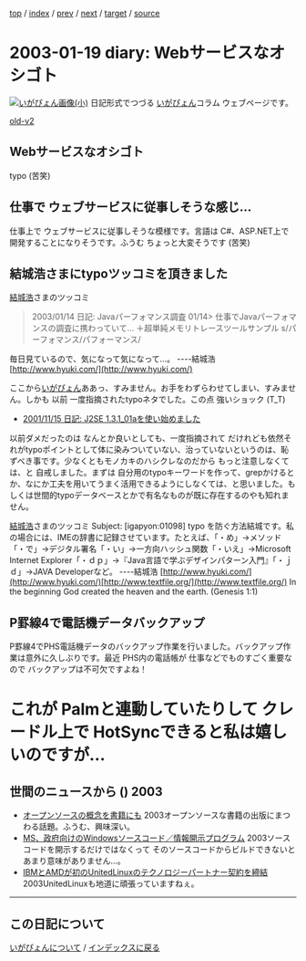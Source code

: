 [top](https://igapyon.github.io/diary/) 
 / [index](https://igapyon.github.io/diary/2003/index.html) 
 / [prev](https://igapyon.github.io/diary/2003/ig030116.html) 
 / [next](https://igapyon.github.io/diary/2003/ig030120.html) 
 / [target](https://igapyon.github.io/diary/2003/ig030119.html) 
 / [source](https://github.com/igapyon/diary/blob/gh-pages/2003/ig030119.html.src.md) 

2003-01-19 diary: Webサービスなオシゴト
=====================================================================================================
[![いがぴょん画像(小)](https://igapyon.github.io/diary/images/iga200306s.jpg "いがぴょん")](https://igapyon.github.io/diary/memo/memoigapyon.html) 日記形式でつづる [いがぴょん](https://igapyon.github.io/diary/memo/memoigapyon.html)コラム ウェブページです。

[old-v2](ig030119-orig.html)

## Webサービスなオシゴト

typo (苦笑)


## 仕事で ウェブサービスに従事しそうな感じ…

仕事上で ウェブサービスに従事しそうな模様です。言語は C#、ASP.NET上で開発することになりそうです。ふうむ ちょっと大変そうです
(苦笑)

## 結城浩さまにtypoツッコミを頂きました

[結城浩](http://www.hyuki.com/)さまのツッコミ

> 2003/01/14 日記: Javaパーフォマンス調査 01/14> 仕事でJavaパーフォマンスの調査に携わっていて… ＋超単純メモリトレースツールサンプル
s/パーフォマンス/パフォーマンス/

毎日見ているので、気になって気になって…。
----結城浩 [http://www.hyuki.com/](http://www.hyuki.com/)

ここから[いがぴょん](http://www.igapyon.jp/igapyon/diary/memo/memoigapyon.html)ああっ、すみません。お手をわずらわせてしまい、すみません。しかも 以前 一度指摘されたtypoネタでした。この点 強いショック (T_T)

* [2001/11/15 日記: J2SE 1.3.1_01aを使い始めました](ig011115.html)

以前ダメだったのは なんとか良いとしても、一度指摘されて だけれども依然それがtypoポイントとして体に染みついていない、治っていないというのは、恥ずべき事です。少なくともモノカキのハシクレなのだから もっと注意しなくては、と 自戒しました。まずは 自分用のtypoキーワードを作って、grepかけるとか、なにか工夫を用いてうまく活用できるようにしなくては、と思いました。もしくは世間的typoデータベースとかで有名なものが既に存在するのやも知れません。

[結城浩](http://www.hyuki.com/)さまのツッコミ
Subject:  [igapyon:01098] typo を防ぐ方法結城です。私の場合には、IMEの辞書に記録させています。たとえば、「・め」→メソッド「・で」→デジタル署名「・い」→一方向ハッシュ関数「・いえ」→Microsoft Internet Explorer「・ｄｐ」→『Java言語で学ぶデザインパターン入門』「・ｊｄ」→JAVA Developerなど。
----結城浩 [http://www.hyuki.com/](http://www.hyuki.com/)[http://www.textfile.org/](http://www.textfile.org/)
In the beginning God created the heaven and the earth. (Genesis 1:1)

## P罫線4で電話機データバックアップ

P罫線4でPHS電話機データのバックアップ作業を行いました。バックアップ作業は意外に久しぶりです。最近 PHS内の電話帳が 仕事などでものすごく重要なので バックアップは不可欠ですよね！
# これが Palmと連動していたりして クレードル上で HotSyncできると私は嬉しいのですが…

## 世間のニュースから () 2003

* [オープンソースの概念を書籍にも](http://www.zdnet.co.jp/news/0301/18/nebt_09.html)  2003オープンソースな書籍の出版にまつわる話題。ふうむ、興味深い。
* [MS、政府向けのWindowsソースコード／情報開示プログラム](http://www.zdnet.co.jp/news/0301/15/nebt_17.html)  2003ソースコードを開示するだけではなくって そのソースコードからビルドできないと あまり意味がありません…。
* [IBMとAMDが初のUnitedLinuxのテクノロジーパートナー契約を締結](http://linux.ascii24.com/linux/news/today/2003/01/15/641155-000.html)  2003UnitedLinuxも地道に頑張っていますねぇ。

----------------------------------------------------------------------------------------------------

## この日記について
[いがぴょんについて](https://igapyon.github.io/diary/memo/memoigapyon.html) / [インデックスに戻る](https://igapyon.github.io/diary/idxall.html)
